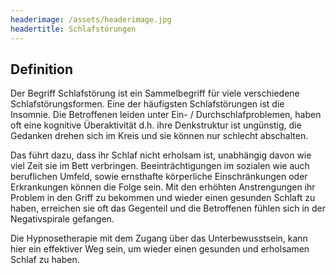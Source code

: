 ```yaml
---
headerimage: /assets/headerimage.jpg
headertitle: Schlafstörungen
---
```


## Definition
Der Begriff Schlafstörung ist ein Sammelbegriff für viele verschiedene Schlafstörungsformen. Eine der häufigsten Schlafstörungen ist die Insomnie. Die Betroffenen leiden unter Ein- / Durchschlafproblemen, haben oft eine kognitive Überaktivität d.h. ihre Denkstruktur ist ungünstig, die Gedanken drehen sich im Kreis und sie können nur schlecht abschalten. 

Das führt dazu, dass ihr Schlaf nicht erholsam ist, unabhängig davon wie viel Zeit sie im Bett verbringen. Beeinträchtigungen im sozialen wie auch beruflichen Umfeld, sowie ernsthafte körperliche Einschränkungen oder Erkrankungen können die Folge sein. 
Mit den erhöhten Anstrengungen ihr Problem in den Griff zu bekommen und wieder einen gesunden Schlaft zu haben, erreichen sie oft das Gegenteil und die Betroffenen fühlen sich in der Negativspirale gefangen. 

Die Hypnosetherapie mit dem Zugang über das Unterbewusstsein, kann hier ein effektiver Weg sein, um wieder einen gesunden und erholsamen Schlaf zu haben.